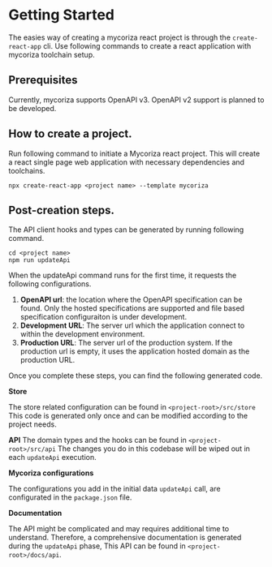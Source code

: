 # Getting Started

The easies way of creating a mycoriza react project is through
the `create-react-app` cli. Use following commands to create
a react application with mycoriza toolchain setup.

## Prerequisites

Currently, mycoriza supports OpenAPI v3. OpenAPI v2 support is planned to be developed.

## How to create a project.

Run following command to initiate a Mycoriza react project. This will create a
react single page web application with necessary dependencies and toolchains.

```shell
npx create-react-app <project name> --template mycoriza
```

## Post-creation steps.

The API client hooks and types can be generated by running following command.

```shell
cd <project name>
npm run updateApi
```

When the updateApi command runs for the first time, it requests the following 
configurations.

1. **OpenAPI url**: the location where the OpenAPI specification can be found.
Only the hosted specifications are supported and file based specification configuraiton
is under development.
2. **Development URL**: The server url which the application connect to within the 
development environment.
3. **Production URL**: The server url of the production system. If the production url
is empty, it uses the application hosted domain as the production URL.

Once you complete these steps, you can find the following generated code. 

**Store** 

The store related configuration can be found in `<project-root>/src/store`
This code is generated only once and can be modified according to the 
project needs.

**API**
The domain types and the hooks can be found in `<project-root>/src/api` 
The changes you do in this codebase will be wiped out in each `updateApi`
execution. 

**Mycoriza configurations**

The configurations you add in the initial data `updateApi` call, are configurated
in the `package.json` file. 

**Documentation**

The API might be complicated and may requires additional time to understand.
Therefore, a comprehensive documentation is generated during the `updateApi`
phase, This API can be found in `<project-root>/docs/api`.
